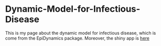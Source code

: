 # Dynamic-Model-for-Infectious-Disease
This is my page about the dynamic model for infectious disease, which is come from the EpiDynamics package. Moreover, the shiny app is [here](https://spatialrbing.shinyapps.io/Infectiousmodel/)
